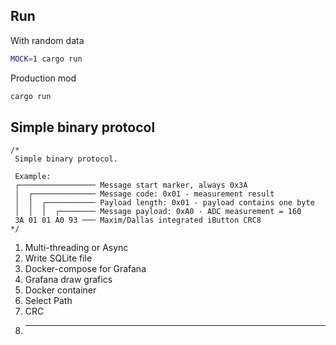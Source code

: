 ## Run

With random data

```sh
MOCK=1 cargo run
```

Production mod

```sh
cargo run
```

## Simple binary protocol

```
/*
 Simple binary protocol.

 Example:
 ┌───────────────── Message start marker, always 0x3A
 │  ┌────────────── Message code: 0x01 - measurement result
 │  │  ┌─────────── Payload length: 0x01 - payload contains one byte
 │  │  │  ┌──────── Message payload: 0xA0 - ADC measurement = 160
 3A 01 01 A0 93 ─── Maxim/Dallas integrated iButton CRC8
*/
```

1. Multi-threading or Async
2. Write SQLite file
3. Docker-compose for Grafana
4. Grafana draw grafics
5. Docker container
6. Select Path
7. CRC
8. ***
